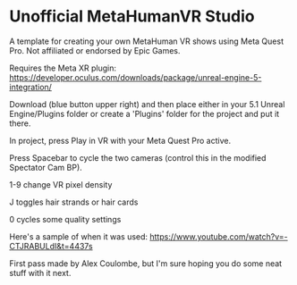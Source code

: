 # Unofficial MetaHumanVR Studio
 A template for creating your own MetaHuman VR shows using Meta Quest Pro. Not affiliated or endorsed by Epic Games.

Requires the Meta XR plugin:
https://developer.oculus.com/downloads/package/unreal-engine-5-integration/

Download (blue button upper right) and then place either in your 5.1 Unreal Engine/Plugins folder or create a 'Plugins' folder for the project and put it there.

In project, press Play in VR with your Meta Quest Pro active.

Press Spacebar to cycle the two cameras (control this in the modified Spectator Cam BP).

1-9 change VR pixel density

J toggles hair strands or hair cards

0 cycles some quality settings


Here's a sample of when it was used: https://www.youtube.com/watch?v=-CTJRABULdI&t=4437s

First pass made by Alex Coulombe, but I'm sure hoping you do some neat stuff with it next.
